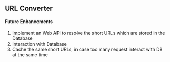 ## URL Converter

#### Future Enhancements
1. Implement an Web API to resolve the short URLs which are stored in the Database
2. Interaction with Database
3. Cache the same short URLs, in case too many request interact with DB at the same time